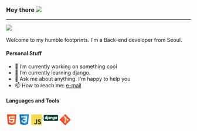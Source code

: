 ### Hey there <img src="https://media.giphy.com/media/hvRJCLFzcasrR4ia7z/giphy.gif" width="25px">

---

![](https://komarev.com/ghpvc/?username=chancellor-dev&style=flat-square)


Welcome to my humble footprints.
I'm a Back-end developer from Seoul.

#### Personal Stuff
- 🔭 I’m currently working on something cool
- 🌱 I’m currently learning django.
- 💬 Ask me about anything. I'm happy to help you
- 📫 How to reach me: <a href="mailto: chancellor.dev@gmail.com">e-mail</a>

#### Languages and Tools
<img src='images/html.svg' width='30'/> <img src = 'images/css.svg' width='30'/> <img src = 'images/js.svg' width='30'/> <img src = 'images/django.svg' height='40'/> <img src = 'images/git.svg' width='30'/>
 


<!--
**chancellor-dev/chancellor-dev** is a ✨ _special_ ✨ repository because its `README.md` (this file) appears on your GitHub profile.

Here are some ideas to get you started:


- 👯 I’m looking to collaborate on ...
- 🤔 I’m looking for help with ...
- 😄 Pronouns: ...
- ⚡ Fun fact: ...
-->

